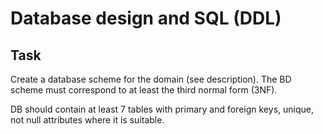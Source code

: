 # Database design and SQL (DDL)

## Task  

Create a database scheme for the domain (see description). The BD scheme must correspond to at least the third normal form (3NF).

DB should contain at least 7 tables with primary and foreign keys, unique, not null attributes where it is suitable.


